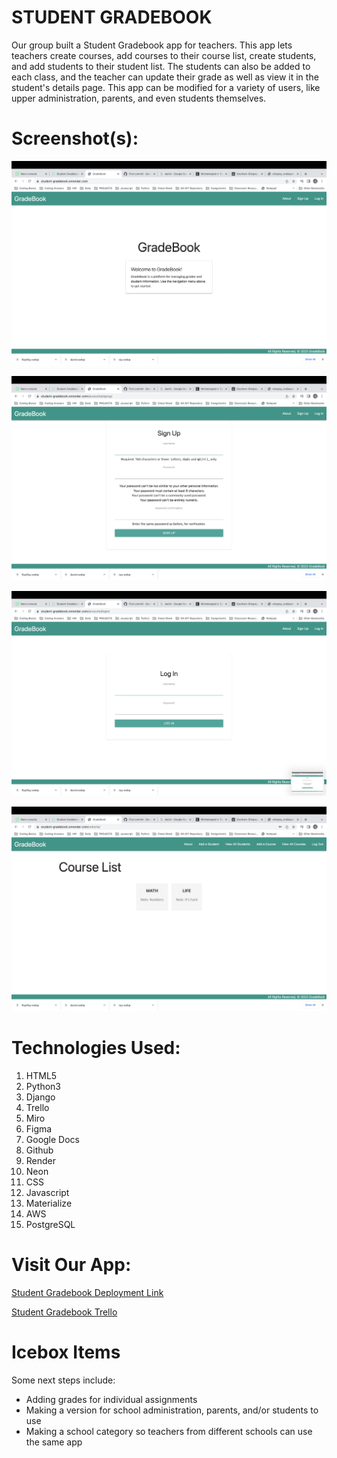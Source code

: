 # STUDENT GRADEBOOK

Our group built a Student Gradebook app for teachers. This app lets teachers create courses, add courses to their course list, create students, and add students to their student list. The students can also be added to each class, and the teacher can update their grade as well as view it in the student's details page. This app can be modified for a variety of users, like upper administration, parents, and even students themselves.

# Screenshot(s):

![Screenshot 1](/imgs/ScreenShot1.png)

![Screenshot 2](/imgs/ScreenShot2.png)

![Screenshot 3](/imgs/ScreenShot3.png)

![Screenshot 4](/imgs/ScreenShot4.png)


# Technologies Used:

1.  HTML5
2.  Python3
3.  Django
4.  Trello
5.  Miro
6.  Figma
7.  Google Docs
8.  Github
9.  Render
10. Neon
11. CSS
12. Javascript
13. Materialize
14. AWS
15. PostgreSQL




# Visit Our App: 

[Student Gradebook Deployment Link](https://student-gradebook.onrender.com)

[Student Gradebook Trello](https://trello.com/b/5gKh1Pbb/highschool-gradebook)


# Icebox Items

Some next steps include:
* Adding grades for individual assignments
* Making a version for school administration, parents, and/or students to use
* Making a school category so teachers from different schools can use the same app
